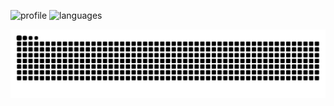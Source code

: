 ![profile] ![languages]

[profile]: https://github-readme-stats.vercel.app/api?username=KrulDev&show_icons=true
[languages]: https://github-readme-stats.vercel.app/api/top-langs/?username=KrulDev

![Snake animation](https://github.com/KrulDev/KrulDev/blob/output/github-contribution-grid-snake.svg)
